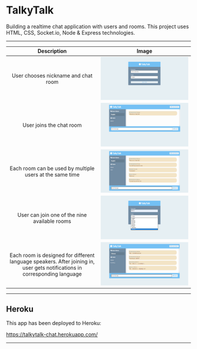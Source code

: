 # TalkyTalk

Building a realtime chat application with users and rooms. This project uses HTML, CSS, Socket.io, Node & Express technologies.

-----

|   Description   |   Image    |
|:------------:|:----------------:|
|User chooses nickname and chat room| ![signin](screens/talkytalk1.png)|
|User joins the chat room| ![signin](screens/talkytalk2.png)|
|Each room can be used by multiple users at the same time| ![signin](screens/talkytalk3.png)|
|User can join one of the nine available rooms| ![signin](screens/talkytalk4.png)|
|Each room is designed for different language speakers. After joining in, user gets notifications in corresponding language| ![signin](screens/talkytalk5.png)|

-----

**Heroku**
-------------------------------
This app has been deployed to Heroku:

https://talkytalk-chat.herokuapp.com/

-------
